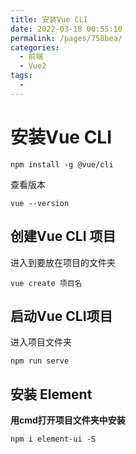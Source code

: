 ```yaml
---
title: 安装Vue CLI
date: 2022-03-18 00:55:10
permalink: /pages/758bea/
categories:
  - 前端
  - Vue2
tags:
  - 
---
```

# 安装Vue CLI

```shell
npm install -g @vue/cli
```

查看版本

```shell
vue --version
```





## 创建Vue CLI 项目

进入到要放在项目的文件夹

```shell
vue create 项目名
```



## 启动Vue CLI项目

进入项目文件夹

```shell
npm run serve
```



## 安装 Element

**用cmd打开项目文件夹中安装**

```shell
npm i element-ui -S
```



